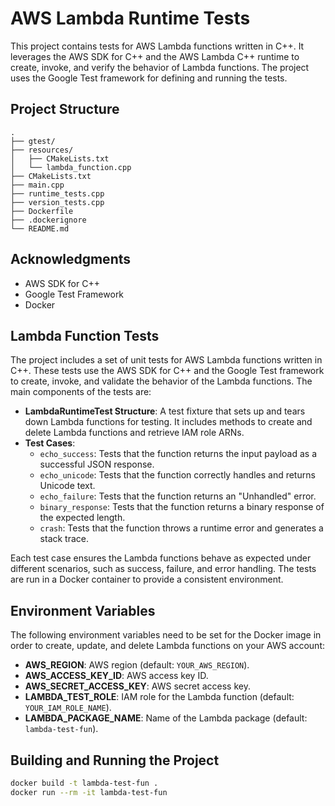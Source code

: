 # AWS Lambda Runtime Tests

This project contains tests for AWS Lambda functions written in C++. It leverages the AWS SDK for C++ and the AWS Lambda C++ runtime to create, invoke, and verify the behavior of Lambda functions. The project uses the Google Test framework for defining and running the tests.

## Project Structure
    .
    ├── gtest/                  
    ├── resources/
    │   ├── CMakeLists.txt
    │   └── lambda_function.cpp
    ├── CMakeLists.txt
    ├── main.cpp
    ├── runtime_tests.cpp
    ├── version_tests.cpp
    ├── Dockerfile  
    ├── .dockerignore 
    └── README.md

## Acknowledgments

- AWS SDK for C++
- Google Test Framework
- Docker

## Lambda Function Tests

The project includes a set of unit tests for AWS Lambda functions written in C++. These tests use the AWS SDK for C++ and the Google Test framework to create, invoke, and validate the behavior of the Lambda functions. The main components of the tests are:

- **LambdaRuntimeTest Structure**: A test fixture that sets up and tears down Lambda functions for testing. It includes methods to create and delete Lambda functions and retrieve IAM role ARNs.
- **Test Cases**:
    - `echo_success`: Tests that the function returns the input payload as a successful JSON response.
    - `echo_unicode`: Tests that the function correctly handles and returns Unicode text.
    - `echo_failure`: Tests that the function returns an "Unhandled" error.
    - `binary_response`: Tests that the function returns a binary response of the expected length.
    - `crash`: Tests that the function throws a runtime error and generates a stack trace.

Each test case ensures the Lambda functions behave as expected under different scenarios, such as success, failure, and error handling. The tests are run in a Docker container to provide a consistent environment.

## Environment Variables

The following environment variables need to be set for the Docker image in order to create, update, and delete Lambda functions on your AWS account:

- **AWS_REGION**: AWS region (default: `YOUR_AWS_REGION`).
- **AWS_ACCESS_KEY_ID**: AWS access key ID.
- **AWS_SECRET_ACCESS_KEY**: AWS secret access key.
- **LAMBDA_TEST_ROLE**: IAM role for the Lambda function (default: `YOUR_IAM_ROLE_NAME`).
- **LAMBDA_PACKAGE_NAME**: Name of the Lambda package (default: `lambda-test-fun`).

## Building and Running the Project

```sh
docker build -t lambda-test-fun .
docker run --rm -it lambda-test-fun
```

